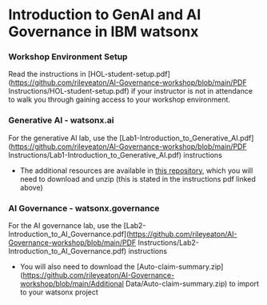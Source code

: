 # Introduction to GenAI and AI Governance in IBM watsonx



### Workshop Environment Setup

Read the instructions in [HOL-student-setup.pdf](https://github.com/rileyeaton/AI-Governance-workshop/blob/main/PDF Instructions/HOL-student-setup.pdf) if your instructor is not in attendance to walk you through gaining access to your workshop environment. 



### Generative AI - watsonx.ai

For the generative AI lab, use the [Lab1-Introduction_to_Generative_AI.pdf](https://github.com/rileyeaton/AI-Governance-workshop/blob/main/PDF Instructions/Lab1-Introduction_to_Generative_AI.pdf) instructions

* The additional resources are available in [this repository](https://github.com/elenalowery/generative-ai), which you will need to download and unzip (this is stated in the instructions pdf linked above)



### AI Governance - watsonx.governance

For the AI governance lab, use the [Lab2-Introduction_to_AI_Governance.pdf](https://github.com/rileyeaton/AI-Governance-workshop/blob/main/PDF Instructions/Lab2-Introduction_to_AI_Governance.pdf) instructions

* You will also need to download the [Auto-claim-summary.zip](https://github.com/rileyeaton/AI-Governance-workshop/blob/main/Additional Data/Auto-claim-summary.zip) to import to your watsonx project
